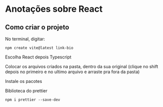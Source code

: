 # Anotações sobre React

## Como criar o projeto

No terminal, digitar:

```
npm create vite@latest link-bio
```

Escolha React depois Typescript

Colocar os arquivos criados na pasta, dentro da sua original (clique no shift depois no primeiro e no ultimo arquivo e arraste pra fora da pasta)

Instale os pacotes

Biblioteca do prettier

```
npm i prettier --save-dev
```
